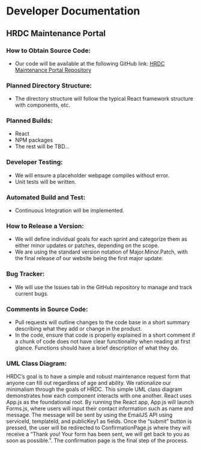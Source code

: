 # Developer Documentation

## HRDC Maintenance Portal

### How to Obtain Source Code:
- Our code will be available at the following GitHub link: [HRDC Maintenance Portal Repository](https://github.com/423s24/Group_4)

### Planned Directory Structure:
- The directory structure will follow the typical React framework structure with components, etc.

### Planned Builds:
- React
- NPM packages
- The rest will be TBD...

### Developer Testing:
- We will ensure a placeholder webpage compiles without error.
- Unit tests will be written.

### Automated Build and Test:
- Continuous Integration will be implemented.

### How to Release a Version:
- We will define individual goals for each sprint and categorize them as either minor updates or patches, depending on the scope.
- We are using the standard version notation of Major.Minor.Patch, with the final release of our website being the first major update.

### Bug Tracker:
- We will use the Issues tab in the GitHub repository to manage and track current bugs.

### Comments in Source Code:
- Pull requests will outline changes to the code base in a short summary describing what they add or change in the product.
- In the code, ensure that code is properly explained in a short comment if a chunk of code does not have clear functionality when reading at first glance. Functions should have a brief description of what they do.

### UML Class Diagram:
HRDC’s goal is to have a simple and robust maintenance request form that anyone can fill out regardless of age and ability. We rationalize our minimalism through the goals of HRDC. This simple UML class diagram demonstrates how each component interacts with one another. React uses App.js as the foundational root. By running the React app, App.js will launch Forms.js, where users will input their contact information such as name and message. The message will be sent by using the EmailJS API using serviceId, templateId, and publicKey1 as fields. Once the “submit” button is pressed, the user will be redirected to ConfirmationPage.js where they will receive a “Thank you! Your form has been sent, we will get back to you as soon as possible.”. The confirmation page is the final step of the process.